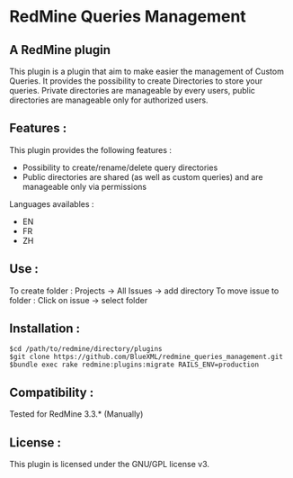 # RedMine Queries Management
## A RedMine plugin

This plugin is a plugin that aim to make easier the management of Custom Queries.
It provides the possibility to create Directories to store your queries.
Private directories are manageable by every users, public directories are manageable only for authorized users.

## Features :

This plugin provides the following features :
* Possibility to create/rename/delete query directories
* Public directories are shared (as well as custom queries) and are manageable only via permissions

Languages availables :
* EN
* FR
* ZH

## Use :

To create folder :
	Projects -> All Issues -> add directory
To move issue to folder :
	Click on issue -> select folder

## Installation :

	$cd /path/to/redmine/directory/plugins
	$git clone https://github.com/BlueXML/redmine_queries_management.git
	$bundle exec rake redmine:plugins:migrate RAILS_ENV=production

## Compatibility :
Tested for RedMine 3.3.* (Manually)

## License :
This plugin is licensed under the GNU/GPL license v3.




